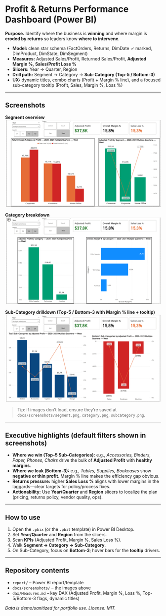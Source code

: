 # Profit & Returns Performance Dashboard (Power BI)

**Purpose.** Identify where the business is **winning** and where margin is **eroded by returns** so leaders know **where to intervene**.

- **Model:** clean star schema (FactOrders, Returns, DimDate ✓ marked, DimProduct, DimState, DimSegment)
- **Measures:** Adjusted Sales/Profit, Returned Sales/Profit, **Adjusted Margin %**, **Sales/Profit Loss %**
- **Slicers:** Year → Quarter, Region
- **Drill path:** Segment → Category → **Sub-Category (Top-5 / Bottom-3)**
- **UX:** dynamic titles, combo charts (Profit + Margin % line), and a focused sub-category tooltip (Profit, Sales, Margin %, Loss %)

---

## Screenshots

**Segment overview**  
![Segment overview](docs/screenshots/segment.png)

**Category breakdown**  
![Category breakdown](docs/screenshots/category.png)

**Sub-Category drilldown (Top-5 / Bottom-3 with Margin % line + tooltip)**  
![Sub-Category drilldown](docs/screenshots/subcategory.png)

> Tip: if images don’t load, ensure they’re saved at `docs/screenshots/segment.png`, `category.png`, `subcategory.png`.

---

## Executive highlights (default filters shown in screenshots)

- **Where we win (Top-5 Sub-Categories):** e.g., *Accessories, Binders, Paper, Phones, Chairs* drive the bulk of **Adjusted Profit** with **healthy margins**.  
- **Where we leak (Bottom-3):** e.g., *Tables, Supplies, Bookcases* show **negative or thin profit**. Margin % line makes the efficiency gap obvious.
- **Returns pressure:** higher **Sales Loss %** aligns with lower margins in the laggards—clear targets for policy/process fixes.
- **Actionability:** Use **Year/Quarter** and **Region** slicers to localize the plan (pricing, returns policy, vendor quality, ops).

---

## How to use

1. Open the `.pbix` (or the `.pbit` template) in Power BI Desktop.  
2. Set **Year/Quarter** and **Region** from the slicers.  
3. Scan **KPIs** (Adjusted Profit, Margin %, Sales Loss %).  
4. Walk **Segment → Category → Sub-Category**.  
5. On Sub-Category, focus on **Bottom-3**; hover bars for the **tooltip** drivers.

---

## Repository contents

- `report/` – Power BI report/template  
- `docs/screenshots/` – the images above  
- `dax/Measures.md` – key DAX (Adjusted Profit, Margin %, Loss %, Top-5/Bottom-3 flags, dynamic titles)

*Data is demo/sanitized for portfolio use. License: MIT.*
